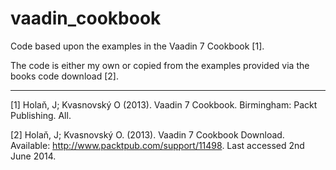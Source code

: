 vaadin_cookbook
===============

Code based upon the examples in the Vaadin 7 Cookbook [1].  

The code is either my own or copied from the examples provided via the books code download [2].

---
[1] Holaň, J; Kvasnovský O (2013). Vaadin 7 Cookbook. Birmingham: Packt Publishing. All.

[2] Holaň, J; Kvasnovský O. (2013). Vaadin 7 Cookbook Download. Available: http://www.packtpub.com/support/11498. Last accessed 2nd June 2014.

